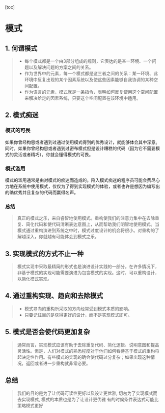[toc]
# 模式



## 1. 何谓模式
> - 每个模式都是一个由3部分组成的规则，它表达的是某一环境、一个问题以及解决问题的方案之间的关系。
> - 作为世界中的元素，每一个模式都是这三者之间的关系：某一环境、此环境中反复出现的某个因素系统以及使这些因素能够自我协调的某种空间配置。
> - 作为语言的元素，模式就是一条指令，表明如何反复使用这个空间配置来解决给定的因素系统，只要这个空间配置在该环境中适用。



## 2. 模式痴迷
### 模式的可畏
如果你曾经构思或者遇到过通过使用模式得到的优秀设计，就能够体会其中深意。同时，如果你曾经构思或者遇到过密布模式但是设计糟糕的代码（因为它不需要模式的灵活或者精巧），你就会懂得模式的可畏。
### 模式滥用
模式的滥用通常是由对模式的痴迷而造成的。陷入模式痴迷的程序员可能会费尽心力地在系统中使用模式，仅仅为了得到实现模式的体验，或者也许是想因为编写出的确优秀并且复杂的代码而赢得名声。
### 总结
> 真正的模式之乐，来自睿智地使用模式。重构使我们的注意力集中在去除重复、简化代码和使代码清晰表达意图上，从而帮助我们明智地使用模式。当模式通过重构演进到系统之中时，模式过度设计的机会将很小。对重构的了解越深入，你就越有可能体会到模式之乐。



## 3. 实现模式的方式不止一种
> 模式实现中采取最精简的形式也是演进设计实践的一部分。在许多情况下，非基于模式的实现可能需要演进为包含模式的实现。这时，可以重构设计，以简化模式实现。



## 4. 通过重构实现、趋向和去除模式
> - 模式导向的重构所采取的方向经常受到模式本质的影响。
> - 只要记住目的是获得更好的设计，而不是实现模式即可。



## 5. 模式是否会使代码更加复杂
> 通常而言，实现模式应该有助于去除重复代码、简化逻辑、说明意图和提高灵活性。但是，人们对模式的熟悉程度对于他们如何看待基于模式的重构将起决定性作用。有些模式的实现的确会使代码过分复杂；如果出现这种情况，返回或者进一步重构就非常必要。

## 总结
> 我们的目的是为了让代码可读性更好以及设计更优雅, 切勿为了实现模式而去实现模式, 模式的本质也是为了让设计更优雅
> 有的时候条件表达式可能比策略模式更好

